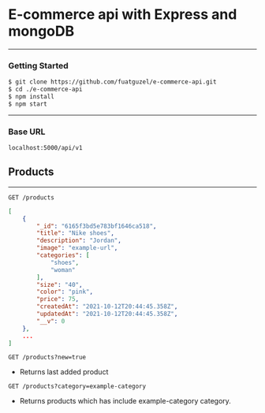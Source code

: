 # E-commerce api with Express and mongoDB

---
### Getting Started

```sh
$ git clone https://github.com/fuatguzel/e-commerce-api.git
$ cd ./e-commerce-api
$ npm install
$ npm start
```

---

### Base URL
`localhost:5000/api/v1`

## Products
---
`GET /products`
```json
[
    {
        "_id": "6165f3bd5e783bf1646ca518",
        "title": "Nike shoes",
        "description": "Jordan",
        "image": "example-url",
        "categories": [
            "shoes",
            "woman"
        ],
        "size": "40",
        "color": "pink",
        "price": 75,
        "createdAt": "2021-10-12T20:44:45.358Z",
        "updatedAt": "2021-10-12T20:44:45.358Z",
        "__v": 0
    },
    ...
]
```

`GET /products?new=true`

- Returns last added product

`GET /products?category=example-category `

- Returns products which has include example-category category.



